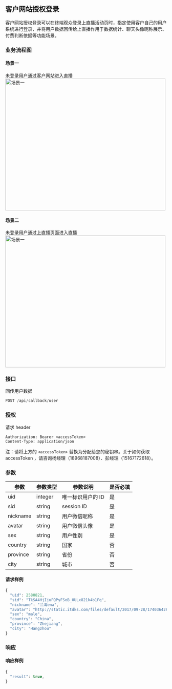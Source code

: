 ## 客户网站授权登录

客户网站授权登录可以在终端观众登录上直播活动页时，指定使用客户自己的用户系统进行登录，并将用户数据回传给上直播作用于数据统计、聊天头像昵称展示、付费判断依据等功能场景。
### 业务流程图
#### 场景一
未登录用户通过客户网站进入直播
<img src="http://shangzhibo-img.b0.upaiyun.com/test/Scenes1.png" alt="场景一" width="500" height="411">

#### 场景二
未登录用户通过上直播页面进入直播
<img src="http://shangzhibo-img.b0.upaiyun.com/test/Scenes2.png" alt="场景一" width="500" height="411">

### 接口
回传用户数据

```js
POST /api/callback/user
```
### 授权
请求 header

```
Authorization: Bearer <accessToken>
Content-Type: application/json
```

注：请将上方的 `<accessToken>` 替换为分配给您的秘钥串。关于如何获取 accessToken ，请咨询杨经理（18968187008）、彭经理（15167172618）。

### 参数

| 参数       | 参数类型    | 参数说明       | 是否必填 |
| -------- | ------- | ---------- | ---- |
| uid      | integer | 唯一标识用户的 ID | 是    |
| sid      | string  | session ID | 是    |
| nickname | string  | 用户微信昵称     | 是    |
| avatar   | string  | 用户微信头像     | 是    |
| sex      | string  | 用户性别       | 是    |
| country  | string  | 国家         | 否    |
| province | string  | 省份         | 否    |
| city     | string  | 城市         | 否    |

#### 请求样例

```js
{
  "uid": 2580821,
  "sid": "TkSA4HjIjuFQPyFSoB_0ULx821k4b1Fq",
  "nickname": "兰海ena",
  "avatar": "http://static.itdks.com/files/default/2017/09-28/17403642672f970434.jpg",
  "sex": "male",
  "country": "China",
  "province": "Zhejiang",
  "city": "Hangzhou"
}
```

### 响应

#### 响应样例
```js
{
  "result": true,
}
```


